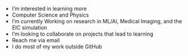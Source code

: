 -  I’m interested in learning more
-  Computer Science and Physics
-  I’m currently Working on research in ML/AI, Medical Imaging, and the EIC simulation
-  I’m looking to collaborate on projects that lead to learning
-  Reach me via email
-  I do most of my work outside GitHub
